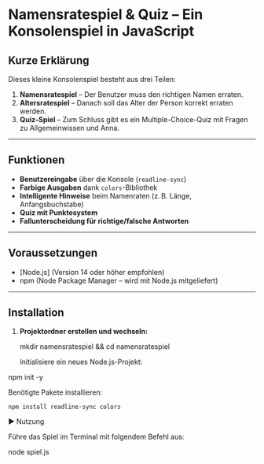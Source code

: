 #  Namensratespiel & Quiz – Ein Konsolenspiel in JavaScript

##  Kurze Erklärung

Dieses kleine Konsolenspiel besteht aus drei Teilen:

1. **Namensratespiel** – Der Benutzer muss den richtigen Namen erraten.
2. **Altersratespiel** – Danach soll das Alter der Person korrekt erraten werden.
3. **Quiz-Spiel** – Zum Schluss gibt es ein Multiple-Choice-Quiz mit Fragen zu Allgemeinwissen und Anna.



---

##  Funktionen

-  **Benutzereingabe** über die Konsole (`readline-sync`)
-  **Farbige Ausgaben** dank `colors`-Bibliothek
-  **Intelligente Hinweise** beim Namenraten (z. B. Länge, Anfangsbuchstabe)
-  **Quiz mit Punktesystem**
-  **Fallunterscheidung für richtige/falsche Antworten**

---

##  Voraussetzungen



- [Node.js] (Version 14 oder höher empfohlen)
- npm (Node Package Manager – wird mit Node.js mitgeliefert)

---

##  Installation

1. **Projektordner erstellen und wechseln:**

   mkdir namensratespiel && cd namensratespiel

    Initialisiere ein neues Node.js-Projekt:

npm init -y

Benötigte Pakete installieren:

    npm install readline-sync colors

    

▶️ Nutzung

Führe das Spiel im Terminal mit folgendem Befehl aus:

node spiel.js